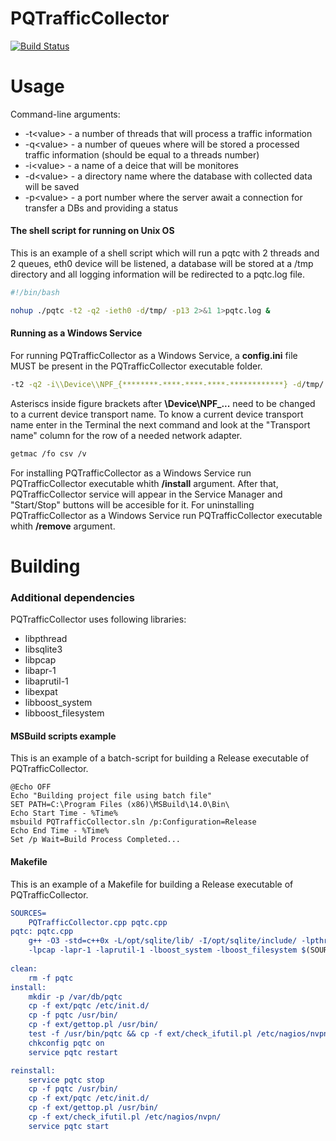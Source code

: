 # PQTrafficCollector

[![Build Status](https://travis-ci.org/plexteq/PQTrafficCollector.svg?branch=feature%2Fweb-server)](https://travis-ci.org/plexteq/PQTrafficCollector)

# Usage

Command-line arguments:
- -t\<value> - a number of threads that will process a traffic information
- -q\<value> - a number of queues where will be stored a processed traffic information (should be equal to a threads number)
- -i\<value> - a name of a deice that will be monitores
- -d\<value> - a directory name where the database with collected data will be saved
- -p\<value> - a port number where the server await a connection for transfer a DBs and providing a status

#### The shell script for running on Unix OS

This is an example of a shell script which will run a pqtc with 2 threads and 2 queues, 
eth0 device will be listened, a database will be stored at a /tmp directory and 
all logging information will be redirected to a pqtc.log file.

```bash
#!/bin/bash

nohup ./pqtc -t2 -q2 -ieth0 -d/tmp/ -p13 2>&1 1>pqtc.log &
```

#### Running as a Windows Service

For running PQTrafficCollector as a Windows Service, a <b>config.ini</b> file MUST be present in the PQTrafficCollector executable 
folder.

```bash
-t2 -q2 -i\\Device\\NPF_{********-****-****-****-************} -d/tmp/ -p13
```

Asteriscs inside figure brackets after <b>\\Device\\NPF_...</b> need to be changed to a current device transport name. To know a 
current device transport name enter in the Terminal the next command and look at the "Transport name" column for the row of a needed 
network adapter.

```bash
getmac /fo csv /v
```

For installing PQTrafficCollector as a Windows Service run PQTrafficCollector executable whith <b>/install</b> argument. After that,  PQTrafficCollector service will appear in the Service Manager and "Start/Stop" buttons will be accesible for it. 
For uninstalling PQTrafficCollector as a Windows Service run PQTrafficCollector executable whith <b>/remove</b> argument.

# Building

### Additional dependencies

PQTrafficCollector uses following libraries:
* libpthread
* libsqlite3 
* libpcap 
* libapr-1 
* libaprutil-1 
* libexpat 
* libboost_system 
* libboost_filesystem

#### MSBuild scripts example

This is an example of a batch-script for building a Release executable of PQTrafficCollector.

```batch
@Echo OFF
Echo "Building project file using batch file"
SET PATH=C:\Program Files (x86)\MSBuild\14.0\Bin\
Echo Start Time - %Time%
msbuild PQTrafficCollector.sln /p:Configuration=Release
Echo End Time - %Time%
Set /p Wait=Build Process Completed...
```

#### Makefile

This is an example of a Makefile for building a Release executable of PQTrafficCollector.

```cmake
SOURCES=
	PQTrafficCollector.cpp pqtc.cpp
pqtc: pqtc.cpp
	g++ -O3 -std=c++0x -L/opt/sqlite/lib/ -I/opt/sqlite/include/ -lpthread -lsqlite3 \
	-lpcap -lapr-1 -laprutil-1 -lboost_system -lboost_filesystem $(SOURCES) -o pqtc
	
clean:
	rm -f pqtc
install:
	mkdir -p /var/db/pqtc
	cp -f ext/pqtc /etc/init.d/
	cp -f pqtc /usr/bin/
	cp -f ext/gettop.pl /usr/bin/
	test -f /usr/bin/pqtc && cp -f ext/check_ifutil.pl /etc/nagios/nvpn/
	chkconfig pqtc on
	service pqtc restart

reinstall:
	service pqtc stop
	cp -f pqtc /usr/bin/
	cp -f ext/pqtc /etc/init.d/
	cp -f ext/gettop.pl /usr/bin/
	cp -f ext/check_ifutil.pl /etc/nagios/nvpn/
	service pqtc start
```

